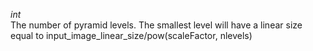 _int_  
The number of pyramid levels. The smallest level will have a linear size equal to input_image_linear_size/pow(scaleFactor, nlevels)